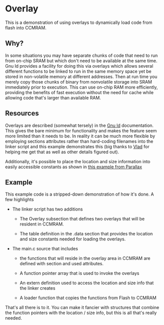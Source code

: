 # Overlay

This is a demonstration of using overlays to dynamically load code from flash into CCMRAM. 

## Why?

In some situations you may have separate chunks of code that need to run from on-chip SRAM but which don't need to be available at the same time. Gnu ld provides a facility for doing this via overlays which allows several different functions to be linked to run in the same memory space yet be stored in non-volatile memory at different addresses. Then at run time you merely copy those chunks of binary from nonvolatile storage into SRAM immediately prior to execution. This can use on-chip RAM more efficiently, providing the benefits of fast execution without the need for cache while allowing code that's larger than available RAM.

## Resources

Overlays are described (somewhat tersely) in the [Gnu ld](https://ftp.gnu.org/old-gnu/Manuals/ld-2.9.1/html_node/ld_22.html#SEC22) documentation. This gives the bare minimum for functionality and makes the feature seem more limited than it needs to be. In reality it can be much more flexible by employing sections attributes rather than hard-coding filenames into the linker script and this example demonstrates this (big thanks to [Vlad](https://vpme.de) for helping me get that as well as other details figured out).

Additionally, it's possible to place the location and size information into easily accessible constants as shown in [this example from Parallax](https://forums.parallax.com/discussion/163970/overlay-code-with-gcc)

## Example

This example code is a stripped-down demonstration of how it's done. A few highlights

- The linker script has two additions
  
  - The Overlay subsection that defines two overlays that will be resident in CCMRAM.
  
  - The table definition in the .data section that provides the location and size constants needed for loading the overlays.

- The main.c source that includes 
  
  - the functions that will reside in the overlay area in CCMRAM are defined with section and used attributes.
  
  - A function pointer array that is used to invoke the overlays
  
  - An extern definition used to access the location and size info that the linker creates
  
  - A loader function that copies the functions from Flash to CCMRAM

That's all there is to it. You can make it fancier with structures that combine the function pointers with the location / size info, but this is all that's really needed.
